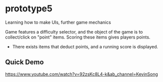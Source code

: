
# prototype5
Learning how to make UIs, further game mechanics

Game features a difficulty selector, and the object of the game is to collect/click on "point" items. Scoring these items gives players points.

- There exists items that deduct points, and a running score is displayed.


## Quick Demo
https://www.youtube.com/watch?v=92zsKc8L4-k&ab_channel=KevinSong
